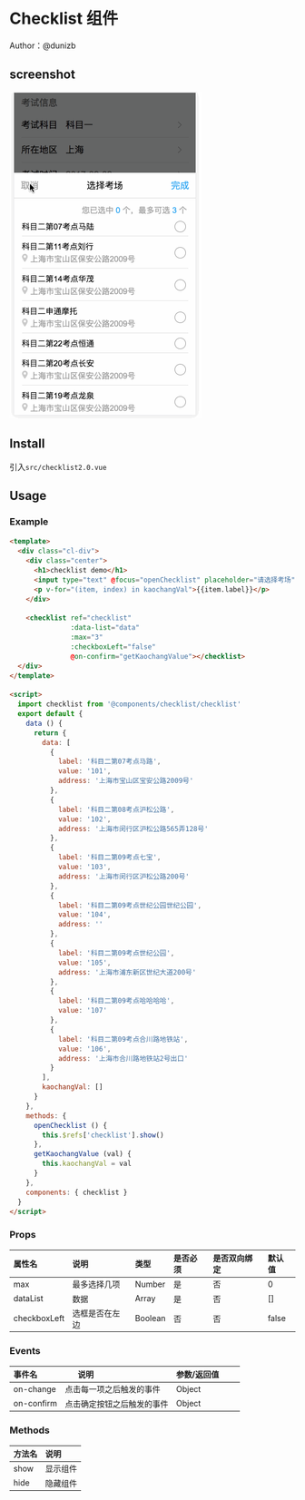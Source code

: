 # Checklist 组件

Author：@dunizb

## screenshot
![screenshot.gif](screenshot.gif)

## Install
引入`src/checklist2.0.vue`

## Usage

### Example
```html
<template>
  <div class="cl-div">
    <div class="center">
      <h1>checklist demo</h1>
      <input type="text" @focus="openChecklist" placeholder="请选择考场">
      <p v-for="(item, index) in kaochangVal">{{item.label}}</p>
    </div>

    <checklist ref="checklist"
               :data-list="data"
               :max="3" 
               :checkboxLeft="false"
               @on-confirm="getKaochangValue"></checklist>
  </div>
</template>

<script>
  import checklist from '@components/checklist/checklist'
  export default {
    data () {
      return {
        data: [
          {
            label: '科目二第07考点马路',
            value: '101',
            address: '上海市宝山区宝安公路2009号'
          },
          {
            label: '科目二第08考点沪松公路',
            value: '102',
            address: '上海市闵行区沪松公路565弄128号'
          },
          {
            label: '科目二第09考点七宝',
            value: '103',
            address: '上海市闵行区沪松公路200号'
          },
          {
            label: '科目二第09考点世纪公园世纪公园',
            value: '104',
            address: ''
          },
          {
            label: '科目二第09考点世纪公园',
            value: '105',
            address: '上海市浦东新区世纪大道200号'
          },
          {
            label: '科目二第09考点哈哈哈哈',
            value: '107'
          },
          {
            label: '科目二第09考点合川路地铁站',
            value: '106',
            address: '上海市合川路地铁站2号出口'
          }
        ],
        kaochangVal: []
      }
    },
    methods: {
      openChecklist () {
        this.$refs['checklist'].show()
      },
      getKaochangValue (val) {
        this.kaochangVal = val
      }
    },
    components: { checklist }
  }
</script>
```

### Props
|属性名|       说明      |  类型 |是否必须|是否双向绑定|默认值|
|:------|:--------------|:------|:------|:-------|:-----|
|max  |最多选择几项|Number  |是     |否       | 0   |
|dataList |数据        |Array |是     |否       | []   |
|checkboxLeft |选框是否在左边 |Boolean |否     |否       | false   |

### Events
|事件名 |       说明      |  参数/返回值          |
|:------|:--------------|:--------------|
|on-change |点击每一项之后触发的事件|Object  |
|on-confirm |点击确定按钮之后触发的事件|Object  |

### Methods
|方法名 |       说明    |
|:------|:--------------|
|show |显示组件|
|hide |隐藏组件|
